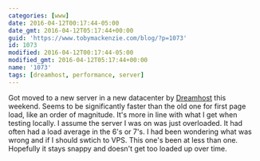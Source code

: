 ```yaml
---
categories: [www]
date: 2016-04-12T00:17:44-05:00
date_gmt: 2016-04-12T05:17:44+00:00
guid: 'https://www.tobymackenzie.com/blog/?p=1073'
id: 1073
modified: 2016-04-12T00:17:44-05:00
modified_gmt: 2016-04-12T05:17:44+00:00
name: '1073'
tags: [dreamhost, performance, server]
---
```


Got moved to a new server in a new datacenter by [Dreamhost](http://dreamhost.com/) this weekend.  Seems to be significantly faster than the old one for first page load, like an order of magnitude.  It's more in line with what I get when testing locally.  I assume the server I was on was just overloaded.  It had often had a load average in the 6's or 7's.  I had been wondering what was wrong and if I should swtich to VPS.  This one's been at less than one.  Hopefully it stays snappy and doesn't get too loaded up over time.
